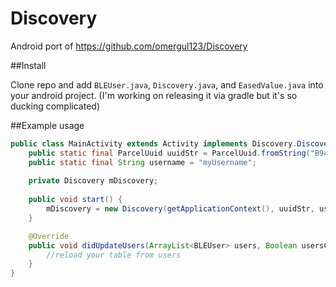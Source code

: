 # Discovery
Android port of https://github.com/omergul123/Discovery
 
##Install

Clone repo and add `BLEUser.java`, `Discovery.java`, and `EasedValue.java` into your android project.
(I'm working on releasing it via gradle but it's so ducking complicated)

##Example usage

````java
public class MainActivity extends Activity implements Discovery.DiscoveryCallback {
    public static final ParcelUuid uuidStr = ParcelUuid.fromString("B9407F30-F5F8-466E-AFF9-25556B57FE99");
    public static final String username = "myUsername";
    
    private Discovery mDiscovery;
    
    public void start() {
        mDiscovery = new Discovery(getApplicationContext(), uuidStr, username, this);
    }

    @Override
    public void didUpdateUsers(ArrayList<BLEUser> users, Boolean usersChanged) {
        //reload your table from users
    }
}
````

